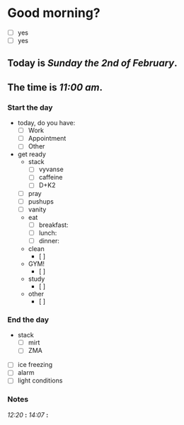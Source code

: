 # Good morning? 
* [ ] yes
* [ ] yes

## Today is ***Sunday the 2nd of February***.
## The time is ***11:00 am***.
### Start the day
* today, do you have:
	* [ ] Work
	* [ ] Appointment
	* [ ] Other 

* get ready
	* stack
		* [ ] vyvanse
		* [ ] caffeine
		* [ ] D+K2
	* [ ] pray
	* [ ] pushups
	* [ ] vanity
	* eat
		* [ ] breakfast:
		* [ ] lunch:
		* [ ] dinner:
	* clean
		* [ ] 
	* GYM!
		* [ ] 
	* study
		* [ ] 
	* other
		* [ ] 
### End the day
* stack
	* [ ] mirt
	* [ ] ZMA
* [ ] ice freezing
* [ ] alarm
* [ ] light conditions

### Notes


*12:20* **:** 
*14:07* **:** 